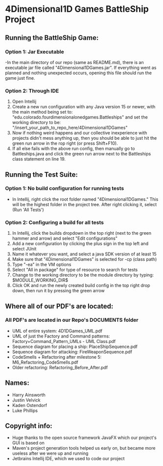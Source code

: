# 4Dimensional1D Games BattleShip Project

## Running the BattleShip Game:
### Option 1: Jar Executable
-In the main directory of our repo (same as README.md), there is an executable jar file called "4Dimensional1DGames.jar". If everything went as planned and nothing unexpected occurs, opening this file should run the game just fine.
### Option 2: Through IDE
<ol>
  <li> Open Intellij</li>
  <li> Create a new run configuration with any Java version 15 or newer, with the main method being set to: "edu.colorado.fourdimensionalonedgames.Battleships" and set the working directory to be: "/insert_your_path_to_repo_here/4Dimensional1DGames"</li>
  <li> Now if nothing weird happens and our collective inexperience with projects didn't mess anything up, then you should be able to just hit the green run arrow in the rop right (or press Shift+F10). </li>
   <li> If all else fails with the above run config, then manually go to Battleships.java and click the green run arrow next to the Battleships class statement on line 19. </li>
 </ol>
 
 ## Running the Test Suite:
 ### Option 1: No build configuration for running tests
 - In Intellij, right click the root folder named "4Dimensional1DGames." This will be the highest folder in the project tree. After right clicking it, select (Run 'All Tests')
 ### Option 2: Configuring a build for all tests
<ol>
   <li> In Intellij, click the builds dropdown in the top right (next to the green hammer and arrow) and select "Edit configurations" </li>
 <li> Add a new configuration by clicking the plus sign in the top left and select JUnit</li>
 <li> Name it whatever you want, and select a java SDK version of at least 15</li>
 <li> Make sure that "4Dimensional1DGames" is selected for -cp (class path)</li>
 <li> Type "-ea" in the VM options</li>
 <li> Select "All in package" for type of resource to search for tests</li>
 <li> Change to the working directory to be the module directory by typing: $MODULE_WORKING_DIR$</li>
 <li> Click OK and run the newly created build config in the top right drop down, then run it by pressing the green arrow</li>
</ol>
 
 
## Where all of our PDF's are located: 
 ### All PDF's are located in our Repo's DOCUMENTS folder
 - UML of entire system: 4D1DGames_UML.pdf
 - UML of just the Factory and Command patterns: Factory+Command_Pattern_UMLs - UML Class.pdf
 - Sequence diagram for placing a ship: PlaceShipSequence.pdf
 - Sequence diagram for attacking: FireWeaponSequence.pdf
 - CodeSmells + Refactoring after milestone 5: M6_Refactoring_CodeSmells.pdf
 - Older refactoring: Refactoring_Before_After.pdf
 
 
 ## Names: 
 - Harry Ainsworth
 - Justin Velvick
 - Kaden Ostendorf
 - Luke Phillips  


 ## Copyright info:
  - Huge thanks to the open source framework JavaFX which our project's GUI is based on
  - Maven's project generation tools helped us early on, but became more useless after we were up and running
  - Jetbrains Intellij IDE, which we used to code our project
